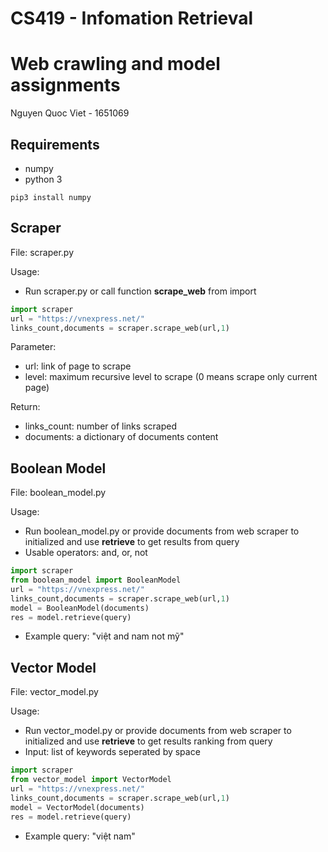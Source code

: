 # CS419 - Infomation Retrieval

# Web crawling and model assignments

Nguyen Quoc Viet - 1651069

## Requirements

- numpy
- python 3

```
pip3 install numpy
```

## Scraper

File: scraper.py

Usage:

- Run scraper.py or call function **scrape_web** from import

```python
import scraper
url = "https://vnexpress.net/"
links_count,documents = scraper.scrape_web(url,1)
```

Parameter:

- url: link of page to scrape
- level: maximum recursive level to scrape (0 means scrape only current page)

Return:

- links_count: number of links scraped
- documents: a dictionary of documents content

## Boolean Model

File: boolean_model.py

Usage:

- Run boolean_model.py or provide documents from web scraper to initialized and use **retrieve** to get results from query
- Usable operators: and, or, not

```python
import scraper
from boolean_model import BooleanModel
url = "https://vnexpress.net/"
links_count,documents = scraper.scrape_web(url,1)
model = BooleanModel(documents)
res = model.retrieve(query)
```

- Example query: "việt and nam not mỹ"

## Vector Model

File: vector_model.py

Usage:

- Run vector_model.py or provide documents from web scraper to initialized and use **retrieve** to get results ranking from query
- Input: list of keywords seperated by space

```python
import scraper
from vector_model import VectorModel
url = "https://vnexpress.net/"
links_count,documents = scraper.scrape_web(url,1)
model = VectorModel(documents)
res = model.retrieve(query)
```

- Example query: "việt nam"
